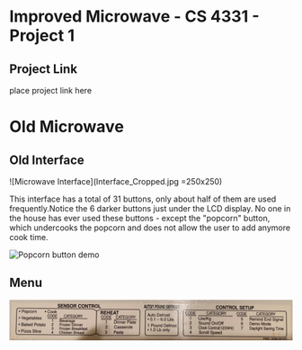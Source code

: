 # Improved Microwave - CS 4331 - Project 1
## Project Link
place project link here

# Old Microwave

## Old Interface
![Microwave Interface](Interface_Cropped.jpg =250x250)

This interface has a total of 31 buttons, only about half of them are used frequently.Notice the 6 darker buttons just under the LCD display. No one in the house has ever used these buttons - except the "popcorn" button, which undercooks the popcorn and does not allow the user to add anymore cook time. 

![Popcorn button demo](PopcornGif.gif)

## Menu
![Menu](Menu_Cropped.jpg)

